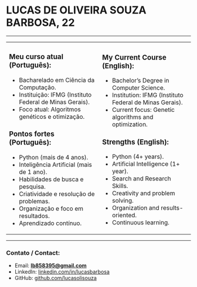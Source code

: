 # LUCAS DE OLIVEIRA SOUZA BARBOSA, 22  

---

<table>
<tr>
<td>
  
### Meu curso atual (Português):
- Bacharelado em Ciência da Computação.  
- Instituição: IFMG (Instituto Federal de Minas Gerais).  
- Foco atual: Algoritmos genéticos e otimização.  

### Pontos fortes (Português):
- Python (mais de 4 anos).  
- Inteligência Artificial (mais de 1 ano).  
- Habilidades de busca e pesquisa.  
- Criatividade e resolução de problemas.  
- Organização e foco em resultados.  
- Aprendizado contínuo.    

</td>
<td>

### My Current Course (English):
- Bachelor’s Degree in Computer Science.  
- Institution: IFMG (Instituto Federal de Minas Gerais).  
- Current focus: Genetic algorithms and optimization.  

### Strengths (English):
- Python (4+ years).  
- Artificial Intelligence (1+ year).  
- Search and Research Skills.  
- Creativity and problem solving.  
- Organization and results-oriented.  
- Continuous learning.   

</td>
</tr>
</table>

---

### Contato / Contact:  
- Email: **lb858395@gmail.com**  
- LinkedIn: [linkedin.com/in/lucasbarbosa](https://www.linkedin.com/in/lucas-de-oliveira-souza-barbosa-868298234/)  
- GitHub: [github.com/lucasolisouza](https://github.com/lucasolisouza)  
